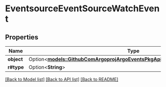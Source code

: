 # EventsourceEventSourceWatchEvent

## Properties

Name | Type | Description | Notes
------------ | ------------- | ------------- | -------------
**object** | Option<[**models::GithubComArgoprojArgoEventsPkgApisEventsV1alpha1EventSource**](github.com.argoproj.argo_events.pkg.apis.events.v1alpha1.EventSource.md)> |  | [optional]
**r#type** | Option<**String**> |  | [optional]

[[Back to Model list]](../README.md#documentation-for-models) [[Back to API list]](../README.md#documentation-for-api-endpoints) [[Back to README]](../README.md)


